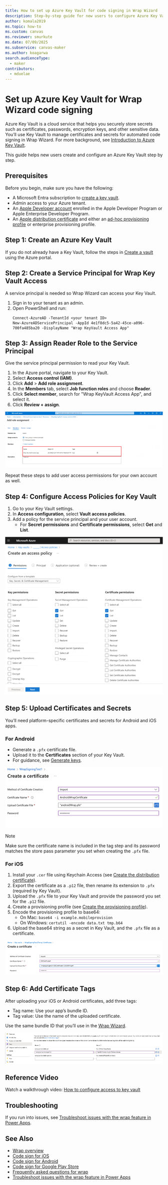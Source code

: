 ```yaml
---
title: How to set up Azure Key Vault for code signing in Wrap Wizard
description: Step-by-step guide for new users to configure Azure Key Vault and automate code signing for native mobile apps in Wrap Wizard.
author: komala2019
ms.topic: how-to
ms.custom: canvas
ms.reviewer: smurkute
ms.date: 07/09/2025
ms.subservice: canvas-maker
ms.author: koagarwa
search.audienceType: 
  - maker
contributors:
  - mduelae
---
```


# Set up Azure Key Vault for Wrap Wizard code signing

Azure Key Vault is a cloud service that helps you securely store secrets such as certificates, passwords, encryption keys, and other sensitive data. You’ll use Key Vault to manage certificates and secrets for automated code signing in Wrap Wizard. For more background, see [Introduction to Azure Key Vault](/azure/key-vault/general/overview).

This guide helps new users create and configure an Azure Key Vault step by step.

## Prerequisites

Before you begin, make sure you have the following:

- A Microsoft Entra subscription to [create a key vault](/azure/key-vault/general/quick-create-portal).
- Admin access to your Azure tenant.
- An [Apple Developer account](https://developer.apple.com) enrolled in the Apple Developer Program or Apple Enterprise Developer Program.
- An [Apple distribution certificate](code-sign-ios.md#create-distribution-certificate) and either an [ad-hoc provisioning profile](code-sign-ios.md#create-ios-provisioning-profile) or enterprise provisioning profile.

## Step 1: Create an Azure Key Vault

If you do not already have a Key Vault, follow the steps in [Create a vault](/azure/key-vault/general/quick-create-portal#create-a-vault) using the Azure portal.

## Step 2: Create a Service Principal for Wrap Key Vault Access

A service principal is needed so Wrap Wizard can access your Key Vault.

1. Sign in to your tenant as an admin.
2. Open PowerShell and run:
   ```
   Connect-AzureAD -TenantId <your tenant ID>
   New-AzureADServicePrincipal -AppId 4e1f8dc5-5a42-45ce-a096-700fa485ba20 -DisplayName "Wrap KeyVault Access App"
   ```

## Step 3: Assign Reader Role to the Service Principal

Give the service principal permission to read your Key Vault.

1. In the Azure portal, navigate to your Key Vault.
2. Select **Access control (IAM)**.
3. Click **Add** > **Add role assignment**.
4. In the **Members** tab, select **Job function roles** and choose **Reader**.
5. Click **Select member**, search for "Wrap KeyVault Access App", and select it.
6. Click **Review + assign**.

![Assign Reader role to Wrap KeyVault Access App.](media/how-to-v2/Add_role_for_wrap_signing.png)

Repeat these steps to add user access permissions for your own account as well.

## Step 4: Configure Access Policies for Key Vault

1. Go to your Key Vault settings.
2. In **Access configuration**, select **Vault access policies**.
3. Add a policy for the service principal and your user account.
    - For **Secret permissions** and **Certificate permissions**, select **Get** and **List**.

![Access Policies required: Get, List for secret and certificates permissions](media/how-to-v2/AzureKV-Access-Policy.png)

## Step 5: Upload Certificates and Secrets

You’ll need platform-specific certificates and secrets for Android and iOS apps.

### For Android

- Generate a `.pfx` certificate file.
- Upload it to the **Certificates** section of your Key Vault.
- For guidance, see [Generate keys](code-sign-android.md#generate-key-and-signature-hash).

![Create a cert for Android.](media/wrap-canvas-app/wrap-1.png)

> [!NOTE]
> Make sure the certificate name is included in the tag step and its password matches the store pass parameter you set when creating the `.pfx` file.

### For iOS

1. Install your `.cer` file using Keychain Access (see [Create the distribution certificate](code-sign-ios.md#create-distribution-certificate)).
2. Export the certificate as a `.p12` file, then rename its extension to `.pfx` (required by Key Vault).
3. Upload the `.pfx` file to your Key Vault and provide the password you set for the `.p12` file.
4. Create a provisioning profile (see [Create the provisioning profile](code-sign-ios.md#create-ios-provisioning-profile)).
5. Encode the provisioning profile to base64:
   - On Mac: `base64 -i example.mobileprovision`
   - On Windows: `certutil -encode data.txt tmp.b64`
6. Upload the base64 string as a secret in Key Vault, and the `.pfx` file as a certificate.

![Create a cert for iOS.](media/wrap-canvas-app/wrap-2.png)

## Step 6: Add Certificate Tags

After uploading your iOS or Android certificates, add three tags:

- Tag name: Use your app’s bundle ID.
- Tag value: Use the name of the uploaded certificate.

Use the same bundle ID that you’ll use in the [Wrap Wizard](wrap-how-to.md#3-choose-target-platform).

![Add tags.](media/wrap-canvas-app/wrap-3.png)

## Reference Video

Watch a walkthrough video: [How to configure access to key vault](https://www.youtube.com/watch?v=QV5xAUoJDcA&t=7s)

## Troubleshooting

If you run into issues, see [Troubleshoot issues with the wrap feature in Power Apps](/troubleshoot/power-platform/power-apps/manage-apps-and-solutions/wrap-issues).

## See Also

- [Wrap overview](overview.md)
- [Code sign for iOS](code-sign-ios.md)
- [Code sign for Android](code-sign-android.md)
- [Code sign for Google Play Store](https://developer.android.com/studio/publish/app-signing)
- [Frequently asked questions for wrap](faq.yml)
- [Troubleshoot issues with the wrap feature in Power Apps](/troubleshoot/power-platform/power-apps/manage-apps/wrap-issues)
